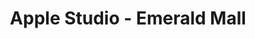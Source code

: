 ---
title: "Apple Studio - Emerald Mall"
url: /karachi/apple-studio-emerald-mall/
shop: computer
---
